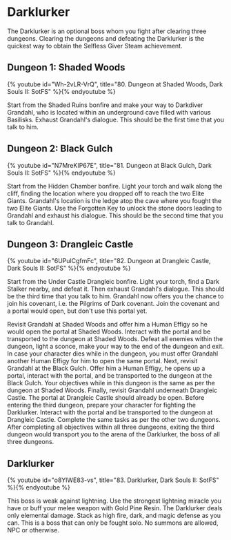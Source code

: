 # Darklurker

The Darklurker is an optional boss whom you fight after clearing three dungeons.
Clearing the dungeons and defeating the Darklurker is the quickest way to obtain
the Selfless Giver Steam achievement.

## Dungeon 1: Shaded Woods

{% youtube id="Wh-2vLR-VrQ", title="80. Dungeon at Shaded Woods, Dark Souls II: SotFS" %}{% endyoutube %}

Start from the Shaded Ruins bonfire and make your way to Darkdiver Grandahl, who
is located within an underground cave filled with various Basilisks. Exhaust
Grandahl's dialogue. This should be the first time that you talk to him.

## Dungeon 2: Black Gulch

{% youtube id="N7MreKIP67E", title="81. Dungeon at Black Gulch, Dark Souls II: SotFS" %}{% endyoutube %}

Start from the Hidden Chamber bonfire. Light your torch and walk along the
cliff, finding the location where you dropped off to reach the two Elite Giants.
Grandahl's location is the ledge atop the cave where you fought the two Elite
Giants. Use the Forgotten Key to unlock the stone doors leading to Grandahl and
exhaust his dialogue. This should be the second time that you talk to Grandahl.

## Dungeon 3: Drangleic Castle

{% youtube id="6UPulCgfmFc", title="82. Dungeon at Drangleic Castle, Dark Souls II: SotFS" %}{% endyoutube %}

Start from the Under Castle Drangleic bonfire. Light your torch, find a Dark
Stalker nearby, and defeat it. Then exhaust Grandahl's dialogue. This should be
the third time that you talk to him. Grandahl now offers you the chance to join
his covenant, i.e. the Pilgrims of Dark covenant. Join the covenant and a portal
would open, but don't use this portal yet.

Revisit Grandahl at Shaded Woods and offer him a Human Effigy so he would open
the portal at Shaded Woods. Interact with the portal and be transported to the
dungeon at Shaded Woods. Defeat all enemies within the dungeon, light a sconce,
make your way to the end of the dungeon and exit. In case your character dies
while in the dungeon, you must offer Grandahl another Human Effigy for him to
open the same portal. Next, revisit Grandahl at the Black Gulch. Offer him a
Human Effigy, he opens up a portal, interact with the portal, and be transported
to the dungeon at the Black Gulch. Your objectives while in this dungeon is the
same as per the dungeon at Shaded Woods. Finally, revisit Grandahl underneath
Drangleic Castle. The portal at Drangleic Castle should already be open. Before
entering the third dungeon, prepare your character for fighting the Darklurker.
Interact with the portal and be transported to the dungeon at Drangleic Castle.
Complete the same tasks as per the other two dungeons. After completing all
objectives within all three dungeons, exiting the third dungeon would transport
you to the arena of the Darklurker, the boss of all three dungeons.

## Darklurker

{% youtube id="o8YlWE83-vs", title="83. Darklurker, Dark Souls II: SotFS" %}{% endyoutube %}

This boss is weak against lightning. Use the strongest lightning miracle you
have or buff your melee weapon with Gold Pine Resin. The Darklurker deals only
elemental damage. Stack as high fire, dark, and magic defense as you can. This
is a boss that can only be fought solo. No summons are allowed, NPC or
otherwise.
